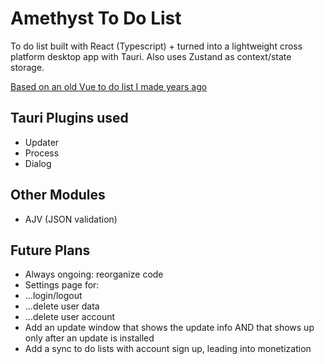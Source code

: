 # Amethyst To Do List

To do list built with React (Typescript) + turned into a lightweight cross platform desktop app with Tauri. Also uses Zustand as context/state storage.

[Based on an old Vue to do list I made years ago](https://codepen.io/wrawasia/pen/poJjgJd)

## Tauri Plugins used

- Updater
- Process
- Dialog

## Other Modules
- AJV (JSON validation)

## Future Plans

- Always ongoing: reorganize code
- Settings page for:
- ...login/logout
- ...delete user data
- ...delete user account
- Add an update window that shows the update info AND that shows up only after an update is installed
- Add a sync to do lists with account sign up, leading into monetization